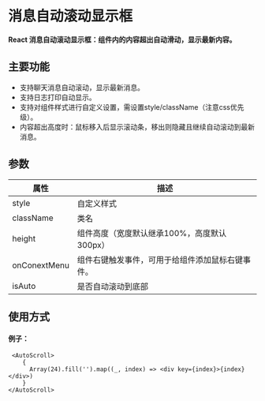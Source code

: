 # 消息自动滚动显示框

**React 消息自动滚动显示框：组件内的内容超出自动滑动，显示最新内容。**

## 主要功能

- 支持聊天消息自动滚动，显示最新消息。
- 支持日志打印自动显示。
- 支持对组件样式进行自定义设置，需设置style/className（注意css优先级）。
- 内容超出高度时：鼠标移入后显示滚动条，移出则隐藏且继续自动滚动到最新消息。

## 参数

| 属性         | 描述                                             |
| ------------ | ------------------------------------------------ |
| style        | 自定义样式                                       |
| className    | 类名                                             |
| height       | 组件高度（宽度默认继承100%，高度默认300px）                     |
| onConextMenu | 组件右键触发事件，可用于给组件添加鼠标右键事件。 |
| isAuto       | 是否自动滚动到底部                               |
## 使用方式

#### 例子：

```tsx
 <AutoScroll>
    {
      Array(24).fill('').map((_, index) => <div key={index}>{index}</div>)
    }
</AutoScroll>
```
